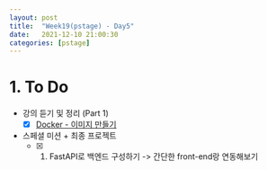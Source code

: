 ```yaml
---
layout: post
title:  "Week19(pstage) - Day5"
date:   2021-12-10 21:00:30
categories: [pstage]
---
```

 
# 1. To Do
* 강의 듣기 및 정리 (Part 1)
    * [x] [Docker - 이미지 만들기](https://kyunghyunlim.github.io/ml_ai/serving/2021/12/10/sv_12.html)
* 스페셜 미션 + 최종 프로젝트
    * [x] 1. FastAPI로 백엔드 구성하기 -> 간단한 front-end랑 연동해보기






